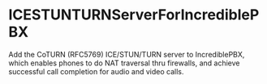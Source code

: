 # ICESTUNTURNServerForIncrediblePBX
Add the CoTURN (RFC5769) ICE/STUN/TURN server to IncrediblePBX, which enables phones to do NAT traversal thru firewalls, and achieve successful call completion for audio and video calls.
